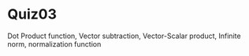 # Quiz03
Dot Product function, Vector subtraction, Vector-Scalar product, Infinite norm, normalization function
